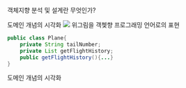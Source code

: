 객체지향 분석 및 설계란 무엇인가?

도메인 개념의 시각화
![](https://i.imgur.com/d71AkDm.png)
위그림을 객쳊향 프로그래밍 언어로의 표현
```java
public class Plane{
    private String tailNumber;
    private List getFlightHistory;
    public getFlightHistory(){...}
}

```
도메인 개념의 시각화

